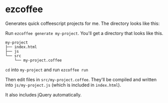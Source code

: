 # ezcoffee

Generates quick coffeescript projects for me. The directory looks like this:

Run `ezcoffee generate my-project`. You'll get a directory that looks like this.

```
my-project
├── index.html
├── js
└── src
    └── my-project.coffee
```

`cd` into `my-project` and run `ezcoffee run`

Then edit files in `src/my-project.coffee`. They'll be compiled and written into `js/my-project.js` (which is included in `index.html`).

It also includes jQuery automatically.
